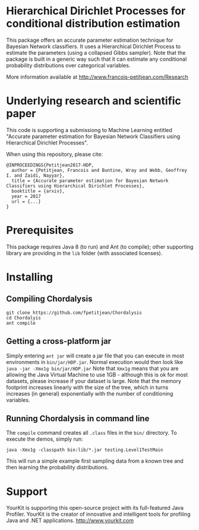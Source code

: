 # Hierarchical Dirichlet Processes for conditional distribution estimation
This package offers an accurate parameter estimation technique for Bayesian Network classifiers. It uses a Hierarchical Dirichlet Process to estimate the parameters (using a collapsed Gibbs sampler). Note that the package is built in a generic way such that it can estimate any conditional probability distributions over categorical variables. 

More information available at http://www.francois-petitjean.com/Research

# Underlying research and scientific paper

This code is supporting a submissiong to Machine Learning entitled "Accurate parameter estimation for Bayesian Network Classifiers using Hierarchical Dirichlet Processes". 

When using this repository, please cite:
```
@INPROCEEDINGS{Petitjean2017-HDP,
  author = {Petitjean, Francois and Buntine, Wray and Webb, Geoffrey I. and Zaidi, Nayyar},
  title = {Accurate parameter estimation for Bayesian Network Classifiers using Hierarchical Dirichlet Processes},
  booktitle = {arxiv},
  year = 2017
  url = {...}
}
```

# Prerequisites

This package requires Java 8 (to run) and Ant (to compile); other supporting library are providing in the `lib` folder (with associated licenses). 

# Installing

## Compiling Chordalysis
```
git clone https://github.com/fpetitjean/Chordalysis
cd Chordalyis
ant compile
``` 
## Getting a cross-platform jar
Simply entering `ant jar` will create a jar file that you can execute in most environments in `bin/jar/HDP.jar`. 
Normal execution would then look like
```java -jar -Xmx1g bin/jar/HDP.jar```
Note that `Xmx1g` means that you are allowing the Java Virtual Machine to use 1GB - although this is ok for most datasets, please increase if your dataset is large. Note that the memory footprint increases linearly with the size of the tree, which in turns increases (in general) exponentially with the number of conditioning variables. 

## Running Chordalysis in command line
The `compile` command creates all `.class` files in the `bin/` directory. To execute the demos, simply run:
```
java -Xmx1g -classpath bin:lib/*.jar testing.Level1TestMain
```
This will run a simple example first sampling data from a known tree and then learning the probability distributions. 

# Support
YourKit is supporting this open-source project with its full-featured Java Profiler.
YourKit is the creator of innovative and intelligent tools for profiling Java and .NET applications. http://www.yourkit.com 

